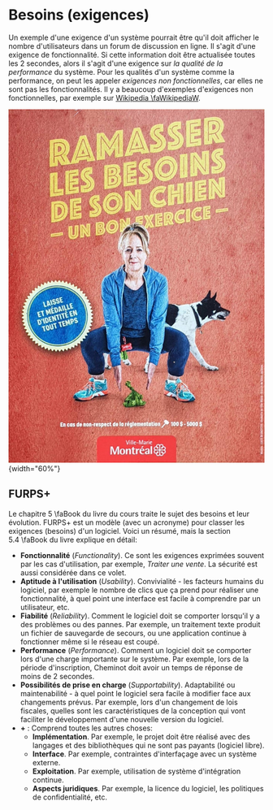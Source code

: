 # Besoins (exigences)

Un exemple d'une exigence d'un système pourrait être qu'il doit afficher le nombre d'utilisateurs dans un forum de discussion en ligne.
Il s'agit d'une exigence de fonctionnalité.
Si cette information doit être actualisée toutes les 2 secondes, alors il s'agit d'une exigence sur *la qualité de la performance* du système.
Pour les qualités d'un système comme la performance, on peut les appeler *exigences non fonctionnelles*, car elles ne sont pas les fonctionnalités.
Il y a beaucoup d'exemples d'exigences non fonctionnelles, par exemple sur [Wikipedia \faWikipediaW](https://en.wikipedia.org/wiki/Non-functional_requirement#Examples).

![Besoins non fonctionnels?](images/RamasserBesoins.jpg){width="60%"}

## FURPS+

Le chapitre 5&nbsp;\faBook&nbsp;du livre du cours traite le sujet des besoins et leur évolution.
FURPS+ est un modèle (avec un acronyme) pour classer les exigences (besoins) d'un logiciel. Voici un résumé, mais la section 5.4&nbsp;\faBook&nbsp;du livre explique en détail:

- **Fonctionnalité** (*Functionality*). Ce sont les exigences exprimées souvent par les cas d'utilisation, par exemple, *Traiter une vente*. La sécurité est aussi considérée dans ce volet.
- **Aptitude à l'utilisation** (*Usability*). Convivialité - les facteurs humains du logiciel, par exemple le nombre de clics que ça prend pour réaliser une fonctionnalité, à quel point une interface est facile à comprendre par un utilisateur, etc.
- **Fiabilité** (*Reliability*). Comment le logiciel doit se comporter lorsqu'il y a des problèmes ou des pannes. 
Par exemple, un traitement texte produit un fichier de sauvegarde de secours, ou une application continue à fonctionner même si le réseau est coupé.
- **Performance** (*Performance*). Comment un logiciel doit se comporter lors d'une charge importante sur le système.
Par exemple, lors de la période d'inscription, Cheminot doit avoir un temps de réponse de moins de 2 secondes.
- **Possibilités de prise en charge** (*Supportability*). Adaptabilité ou maintenabilité - à quel point le logiciel sera facile à modifier face aux changements prévus.
Par exemple, lors d'un changement de lois fiscales, quelles sont les caractéristiques de la conception qui vont faciliter le développement d'une nouvelle version du logiciel.
- **\+** : Comprend toutes les autres choses:
  - **Implémentation**. Par exemple, le projet doit être réalisé avec des langages et des bibliothèques qui ne sont pas payants (logiciel libre).
  - **Interface**. Par exemple, contraintes d'interfaçage avec un système externe.
  - **Exploitation**. Par exemple, utilisation de système d'intégration continue.
  - **Aspects juridiques**. Par exemple, la licence du logiciel, les politiques de confidentialité, etc.
